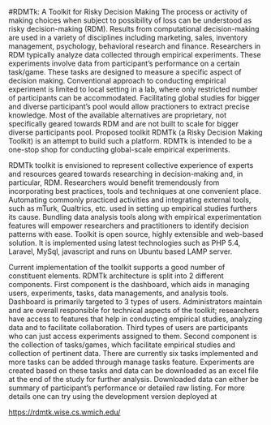 #RDMTk: A Toolkit for Risky Decision Making
The process or activity of making choices when subject to possibility of loss can be understood
as risky decision-making (RDM). Results from computational decision-making are used in a
variety of disciplines including marketing, sales, inventory management, psychology, behavioral
research and finance. Researchers in RDM typically analyze data collected through empirical
experiments. These experiments involve data from participant’s performance on a certain
task/game. These tasks are designed to measure a specific aspect of decision making.
Conventional approach to conducting empirical experiment is limited to local setting in a lab,
where only restricted number of participants can be accommodated. Facilitating global studies
for bigger and diverse participant’s pool would allow practioners to extract precise knowledge.
Most of the available alternatives are proprietary, not specifically geared towards RDM and are
not built to scale for bigger diverse participants pool. Proposed toolkit RDMTk (a Risky
Decision Making Toolkit) is an attempt to build such a platform. RDMTk is intended to be a
one-stop shop for conducting global-scale empirical experiments.

RDMTk toolkit is envisioned to represent collective experience of experts and resources geared
towards researching in decision-making and, in particular, RDM. Researchers would benefit
tremendously from incorporating best practices, tools and techniques at one convenient place.
Automating commonly practiced activities and integrating external tools, such as mTurk,
Qualtrics, etc. used in setting up empirical studies furthers its cause. Bundling data analysis tools
along with empirical experimentation features will empower researchers and practitioners to
identify decision patterns with ease. Toolkit is open source, highly extensible and web-based
solution. It is implemented using latest technologies such as PHP 5.4, Laravel, MySql, javascript
and runs on Ubuntu based LAMP server.

Current implementation of the toolkit supports a good number of constituent elements. RDMTk
architecture is split into 2 different components. First component is the dashboard, which aids in
managing users, experiments, tasks, data managements, and analysis tools. Dashboard is
primarily targeted to 3 types of users. Administrators maintain and are overall responsible for
technical aspects of the toolkit; researchers have access to features that help in conducting
empirical studies, analyzing data and to facilitate collaboration. Third types of users are
participants who can just access experiments assigned to them. Second component is the
collection of tasks/games, which facilitate empirical studies and collection of pertinent data.
There are currently six tasks implemented and more tasks can be added through manage tasks
feature. Experiments are created based on these tasks and data can be downloaded as an excel
file at the end of the study for further analysis. Downloaded data can either be summary of
participant’s performance or detailed raw listing. For more details one can try using the
development version deployed at

https://rdmtk.wise.cs.wmich.edu/
